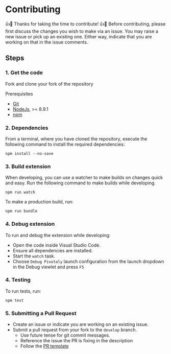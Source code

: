 # Contributing

👍🎉 Thanks for taking the time to contribute! 👍🎉
Before contributing, please first discuss the changes you wish to make via an issue. You may raise a new issue or pick up an existing one. Either way, indicate that you are working on that in the issue comments.

## Steps
### 1. Get the code
Fork and clone your fork of the repository

Prerequisites
- [Git](https://git-scm.com)
- [NodeJs](https://nodejs.org/en/), >= 8.9.1
- [npm](https://npmjs.com)


### 2. Dependencies
From a terminal, where you have cloned the repository, execute the following command to install the required dependencies:

```
npm install --no-save
```

### 3. Build extension
When developing, you can use a watcher to make builds on changes quick and easy. Run the following command to make builds while developing.

```
npm run watch
```

To make a production build, run:

```
npm run bundle
```

### 4. Debug extension
To run and debug the extension while developing:
- Open the code inside Visual Studio Code.
- Ensure all dependencies are installed.
- Start the `watch` task.
- Choose `Debug Pivotaly` launch configuration from the launch dropdown in the Debug viewlet and press `F5`

### 4. Testing
To run tests, run:

`npm test`

### 5. Submitting a Pull Request
- Create an issue or indicate you are working on an existing issue.
- Submit a pull request from your fork to the `develop` branch.
  - Use future tense for git commit messages.
  - Reference the issue the PR is fixing in the description
  - Follow the [PR template](PULL_REQUEST_TEMPLATE.md)
